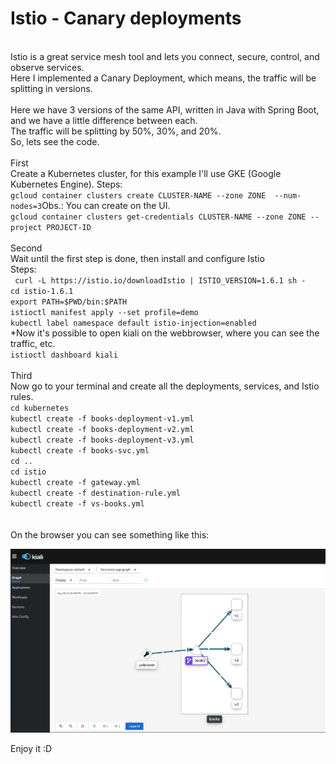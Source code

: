 # Istio - Canary deployments
 \
Istio is a great service mesh tool and lets you connect, secure, control, and observe services. \
Here I implemented a Canary Deployment, which means, the traffic will be splitting in versions. \
 \
Here we have 3 versions of the same API, written in Java with Spring Boot, and we have a little difference between each. \
The traffic will be splitting by 50%, 30%, and 20%.  \
So, lets see the code.
 \
 \
First \
Create a Kubernetes cluster, for this example I'll use GKE (Google Kubernetes Engine).
Steps: \
``gcloud container clusters create CLUSTER-NAME --zone ZONE  --num-nodes=3``Obs.: You can create on the UI. \
``gcloud container clusters get-credentials CLUSTER-NAME --zone ZONE --project PROJECT-ID`` \
 \
Second \
Wait until the first step is done, then install and configure Istio \
Steps: \
`` curl -L https://istio.io/downloadIstio | ISTIO_VERSION=1.6.1 sh -`` \
``cd istio-1.6.1`` \
``export PATH=$PWD/bin:$PATH`` \
``istioctl manifest apply --set profile=demo`` \
``kubectl label namespace default istio-injection=enabled`` \
*Now it's possible to open kiali on the webbrowser, where you can see the traffic, etc. \
``istioctl dashboard kiali`` \
 \
Third \
Now go to your terminal and create all the deployments, services, and Istio rules. \
``cd kubernetes`` \
``kubectl create -f books-deployment-v1.yml`` \
``kubectl create -f books-deployment-v2.yml`` \
``kubectl create -f books-deployment-v3.yml`` \
``kubectl create -f books-svc.yml`` \
``cd ..`` \
``cd istio`` \
``kubectl create -f gateway.yml`` \
``kubectl create -f destination-rule.yml`` \
``kubectl create -f vs-books.yml`` \
 \
 \
On the browser you can see something like this:
<p align="center">  
  <img src="https://raw.githubusercontent.com/OneideLuizSchneider/istio-gke-by-example/master/assets/kiali.png?raw=true" width="800">
</p>


Enjoy it :D
